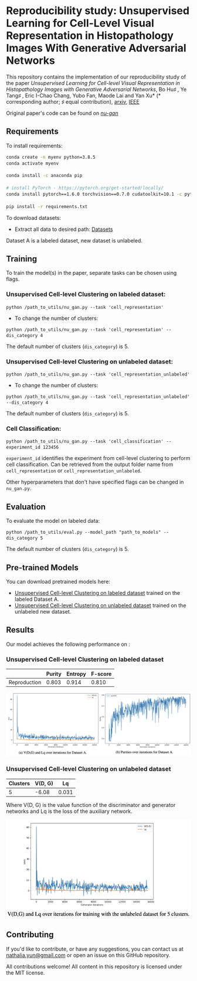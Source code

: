 # Reproducibility study: Unsupervised Learning for Cell-Level Visual Representation in Histopathology Images With Generative Adversarial Networks

This repository contains the implementation of our reproducibility study of the paper *Unsupervised Learning for Cell-level Visual Representation in Histopathology Images with Generative Adversarial Networks*, 
Bo Hu♯ , Ye Tang♯ , Eric I-Chao Chang, Yubo Fan, Maode Lai and Yan Xu*  (* corresponding author; ♯ equal contribution), [arxiv](https://arxiv.org/abs/1711.11317), [IEEE](https://ieeexplore.ieee.org/document/8402089)

Original paper's code can be found on [*nu-gan*](https://github.com/bohu615/nu_gan)

## Requirements

To install requirements:

```bash
conda create -n myenv python=3.8.5
conda activate myenv

conda install -c anaconda pip

# install PyTorch - https://pytorch.org/get-started/locally/
conda install pytorch==1.6.0 torchvision==0.7.0 cudatoolkit=10.1 -c pytorch

pip install -r requirements.txt
```

To download datasets: 

* Extract all data to desired path: [Datasets](https://queensuca-my.sharepoint.com/:f:/g/personal/19nyk1_queensu_ca/EuoCEg-JUB9AuqkHWoh8WLQBDWGf3cnJLKzBJGsTkLpqsw?e=inwedL)

Dataset A is a labeled dataset, new dataset is unlabeled. 

## Training

To train the model(s) in the paper, separate tasks can be chosen using flags.

### Unsupervised Cell-level Clustering on labeled dataset:
```train
python /path_to_utils/nu_gan.py --task 'cell_representation'
```

* To change the number of clusters:
```train
python /path_to_utils/nu_gan.py --task 'cell_representation' --dis_category 4
```
The default number of clusters (`dis_category`) is 5. 

### Unsupervised Cell-level Clustering on unlabeled dataset:
```train
python /path_to_utils/nu_gan.py --task 'cell_representation_unlabeled'
```

* To change the number of clusters:
```train
python /path_to_utils/nu_gan.py --task 'cell_representation_unlabeled' --dis_category 4
```
The default number of clusters (`dis_category`) is 5. 

### Cell Classification:
```train
python /path_to_utils/nu_gan.py --task 'cell_classification' --experiment_id 123456
```

`experiment_id` identifies the experiment from cell-level clustering to perform cell classification. Can be retrieved from the output folder name from `cell_representation` or `cell_representation_unlabeled`.

Other hyperparameters that don't have specified flags can be changed in `nu_gan.py`.

## Evaluation

To evaluate the model on labeled data:

```eval
python /path_to_utils/eval.py --model_path "path_to_models" --dis_category 5
```

The default number of clusters (`dis_category`) is 5. 

## Pre-trained Models

You can download pretrained models here:

- [Unsupervised Cell-level Clustering on labeled dataset](https://queensuca-my.sharepoint.com/:f:/g/personal/19nyk1_queensu_ca/EqGlvyQmEPFHtupKWOExlMMBy7XFn075GPAoqu9yvqBYaA?e=lTlKL8) trained on the labeled Dataset A. 
- [Unsupervised Cell-level Clustering on unlabeled dataset](https://queensuca-my.sharepoint.com/:f:/g/personal/19nyk1_queensu_ca/EpWxSHIduaNOsPusqVZy9TEB0QCeXwnytO4nRzDy0RSPCg?e=h5hdCl) trained on the unlabeled new dataset. 

## Results

Our model achieves the following performance on :

### Unsupervised Cell-level Clustering on labeled dataset

|          | Purity  | Entropy | F-score |
| ------------------ |---------------- | -------------- | -------------- |
| Reproduction   |     0.803         |      0.914      |      0.810      |

![datasetA_plot](/datasetA_plot.png)

### Unsupervised Cell-level Clustering on unlabeled dataset

|    Clusters      |  V(D, G) | Lq | 
| ------------------ |---------------- | -------------- | 
| 5   |     -6.08         |      0.031      |  

Where V(D, G) is the value function of the discriminator and generator networks and Lq is the loss of the auxiliary network. 

<img src=/new_dataset_plot.png width="580" height="270">

## Contributing

If you'd like to contribute, or have any suggestions, you can contact us at nathalia.yun@gmail.com or open an issue on this GitHub repository.

All contributions welcome! All content in this repository is licensed under the MIT license.
